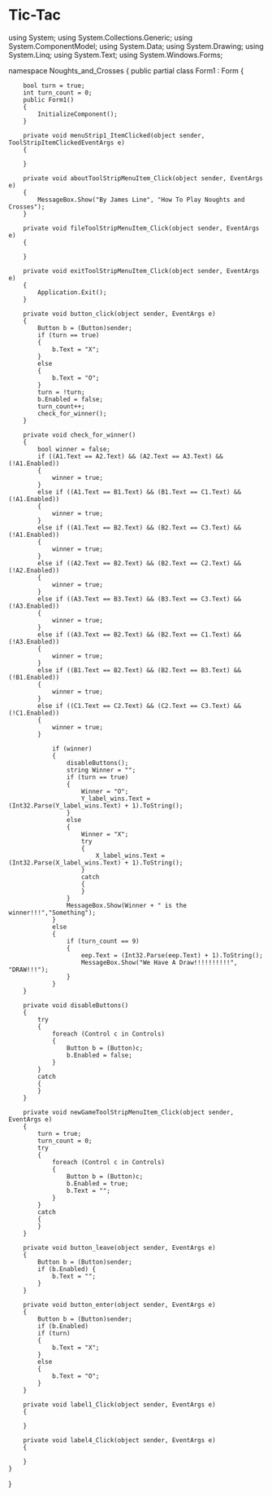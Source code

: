 # Tic-Tac
using System;
using System.Collections.Generic;
using System.ComponentModel;
using System.Data;
using System.Drawing;
using System.Linq;
using System.Text;
using System.Windows.Forms;

namespace Noughts_and_Crosses
{
    public partial class Form1 : Form
    {

        bool turn = true;
        int turn_count = 0;
        public Form1()
        {
            InitializeComponent();
        }

        private void menuStrip1_ItemClicked(object sender, ToolStripItemClickedEventArgs e)
        {

        }

        private void aboutToolStripMenuItem_Click(object sender, EventArgs e)
        {
            MessageBox.Show("By James Line", "How To Play Noughts and Crosses");
        }

        private void fileToolStripMenuItem_Click(object sender, EventArgs e)
        {

        }

        private void exitToolStripMenuItem_Click(object sender, EventArgs e)
        {
            Application.Exit();
        }

        private void button_click(object sender, EventArgs e)
        {
            Button b = (Button)sender;
            if (turn == true)
            {
                b.Text = "X";
            }
            else
            {
                b.Text = "O";
            }
            turn = !turn;
            b.Enabled = false;
            turn_count++;
            check_for_winner();
        }

        private void check_for_winner()
        {
            bool winner = false;
            if ((A1.Text == A2.Text) && (A2.Text == A3.Text) && (!A1.Enabled))
            {
                winner = true;
            }
            else if ((A1.Text == B1.Text) && (B1.Text == C1.Text) && (!A1.Enabled))
            {
                winner = true;
            }
            else if ((A1.Text == B2.Text) && (B2.Text == C3.Text) && (!A1.Enabled))
            {
                winner = true;
            }
            else if ((A2.Text == B2.Text) && (B2.Text == C2.Text) && (!A2.Enabled))
            {
                winner = true;
            }
            else if ((A3.Text == B3.Text) && (B3.Text == C3.Text) && (!A3.Enabled))
            {
                winner = true;
            }
            else if ((A3.Text == B2.Text) && (B2.Text == C1.Text) && (!A3.Enabled))
            {
                winner = true;
            }
            else if ((B1.Text == B2.Text) && (B2.Text == B3.Text) && (!B1.Enabled))
            {
                winner = true;
            }
            else if ((C1.Text == C2.Text) && (C2.Text == C3.Text) && (!C1.Enabled))
            {
                winner = true;
            }

                if (winner)
                {
                    disableButtons();
                    string Winner = "";
                    if (turn == true)
                    {
                        Winner = "O";
                        Y_label_wins.Text = (Int32.Parse(Y_label_wins.Text) + 1).ToString();
                    }
                    else
                    {
                        Winner = "X";
                        try
                        {
                            X_label_wins.Text = (Int32.Parse(X_label_wins.Text) + 1).ToString();
                        }
                        catch
                        {
                        }
                    }
                    MessageBox.Show(Winner + " is the winner!!!","Something");
                }
                else
                {
                    if (turn_count == 9)
                    {
                        eep.Text = (Int32.Parse(eep.Text) + 1).ToString();
                        MessageBox.Show("We Have A Draw!!!!!!!!!!", "DRAW!!!");
                    }
                }
        }

        private void disableButtons()
        {
            try
            {
                foreach (Control c in Controls)
                {
                    Button b = (Button)c;
                    b.Enabled = false;
                }
            }
            catch
            {
            }
        }

        private void newGameToolStripMenuItem_Click(object sender, EventArgs e)
        {
            turn = true;
            turn_count = 0;
            try
            {
                foreach (Control c in Controls)
                {
                    Button b = (Button)c;
                    b.Enabled = true;
                    b.Text = "";
                }
            }
            catch
            {
            }
        }

        private void button_leave(object sender, EventArgs e)
        {
            Button b = (Button)sender;
            if (b.Enabled) {
                b.Text = "";
            }
        }

        private void button_enter(object sender, EventArgs e)
        {
            Button b = (Button)sender;
            if (b.Enabled)
            if (turn)
            {
                b.Text = "X";
            }
            else
            {
                b.Text = "O";
            }
        }

        private void label1_Click(object sender, EventArgs e)
        {

        }

        private void label4_Click(object sender, EventArgs e)
        {

        }
    }
}
